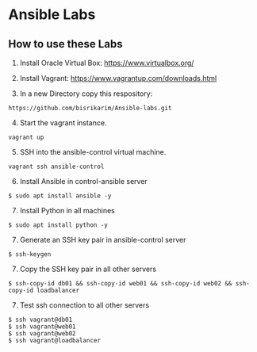 # Ansible Labs

## How to use these Labs
1. Install Oracle Virtual Box:  https://www.virtualbox.org/

2. Install Vagrant: https://www.vagrantup.com/downloads.html

3. In a new Directory copy this respository:
``` shell
https://github.com/bisrikarim/Ansible-labs.git
```

4. Start the vagrant instance.
``` shell
vagrant up
```

5. SSH into the ansible-control virtual machine.
``` shell
vagrant ssh ansible-control
```

6. Install Ansible in control-ansible server
``` shell
$ sudo apt install ansible -y
```

7. Install Python in all machines
``` shell
$ sudo apt install python -y
```

7. Generate an SSH key pair in ansible-control server
``` shell
$ ssh-keygen
```

7. Copy the SSH key pair in all other servers
``` shell
$ ssh-copy-id db01 && ssh-copy-id web01 && ssh-copy-id web02 && ssh-copy-id loadbalancer
```

7. Test ssh connection to all other servers
``` shell
$ ssh vagrant@db01
$ ssh vagrant@web01
$ ssh vagrant@web02
$ ssh vagrant@loadbalancer
```



